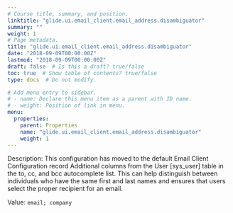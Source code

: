 ```yaml
---
# Course title, summary, and position.
linktitle: "glide.ui.email_client.email_address.disambiguator"
summary: ""
weight: 1
# Page metadata.
title: "glide.ui.email_client.email_address.disambiguator"
date: "2018-09-09T00:00:00Z"
lastmod: "2018-09-09T00:00:00Z"
draft: false  # Is this a draft? true/false
toc: true  # Show table of contents? true/false
type: docs  # Do not modify.

# Add menu entry to sidebar.
# - name: Declare this menu item as a parent with ID name.
# - weight: Position of link in menu.
menu:
  properties:
    parent: Properties
    name: "glide.ui.email_client.email_address.disambiguator"
    weight: 1
---
```


Description: This configuration has moved to the default Email Client Configuration record
Additional columns from the User [sys_user] table in the to, cc, and bcc autocomplete list. This can help distinguish between individuals who have the same first and last names and ensures that users select the proper recipient for an email.


Value: `email; company`
